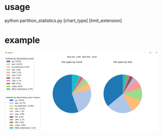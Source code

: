 # **usage**
python partition_statistics.py <path> [chart_type] [limit_extension] 

# example
![alt text](https://github.com/seerbann/Partition-Statistics/blob/main/Pics/pie_chart.png) 